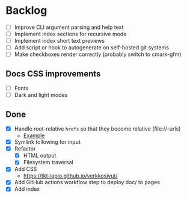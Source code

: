 # Backlog

- [ ] Improve CLI argument parsing and help text
- [ ] Implement index sections for recursive mode
- [ ] Implement index short text previews
- [ ] Add script or hook to autogenerate on self-hosted git systems
- [ ] Make checkboxes render correctly (probably switch to cmark-gfm)

## Docs CSS improvements

- [ ] Fonts
- [ ] Dark and light modes

## Done

- [X] Handle root-relative `hrefs` so that they become relative (file://-urls)
  - [Example](/configuration.md)
- [X] Symlink following for input
- [X] Refactor
  - [X] HTML output
  - [X] Filesystem traversal
- [X] Add CSS
  - https://tkt-lapio.github.io/verkkosivut/
- [X] Add GitHub actions workflow step to deploy doc/ to pages
- [X] Add index
